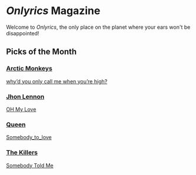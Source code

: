 # _Onlyrics_ Magazine

Welcome to _Onlyrics_, the only place on the planet where your ears won't be disappointed!



## Picks of the Month

### [Arctic Monkeys](/writer/arctic_monkeys.md) 

[why’d you only call me when you’re high?](../song/feb/why’d_you_only_call_me.md)

### [Jhon Lennon](writer/john_lennon.md) 

[OH My Love](song/feb/oh_my_love.md)

### [Queen](writer/queen.md) 

[Somebody_to_love](song/feb/Somebody_to_love.md)

### [The Killers](writer/the_killers) 

[Somebody Told Me](song/feb/somebody_told_me.md)
